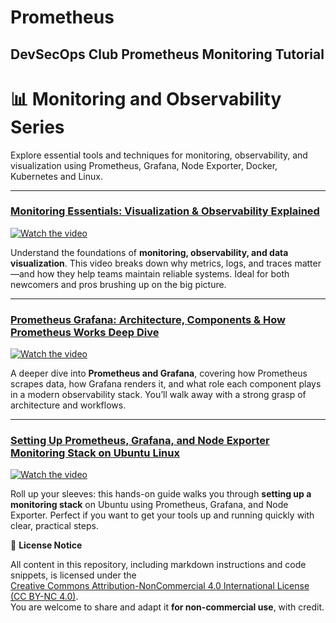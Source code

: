 # Prometheus
DevSecOps Club Prometheus Monitoring Tutorial
---

# 📊 Monitoring and Observability Series

Explore essential tools and techniques for monitoring, observability, and visualization using Prometheus, Grafana, Node Exporter, Docker, Kubernetes and Linux.

---

### [Monitoring Essentials: Visualization & Observability Explained](https://www.youtube.com/watch?v=5fN3CoEzT3A&list=PLzy9PUwrUMZoWM5KCJhnzM3q250RuZC0k&index=3)

[![Watch the video](https://img.youtube.com/vi/5fN3CoEzT3A/0.jpg)](https://www.youtube.com/watch?v=5fN3CoEzT3A&list=PLzy9PUwrUMZoWM5KCJhnzM3q250RuZC0k&index=3)

Understand the foundations of **monitoring, observability, and data visualization**. This video breaks down why metrics, logs, and traces matter—and how they help teams maintain reliable systems. Ideal for both newcomers and pros brushing up on the big picture.

---

### [Prometheus Grafana: Architecture, Components & How Prometheus Works Deep Dive](https://www.youtube.com/watch?v=rBp3JmPX3lg&list=PLzy9PUwrUMZoWM5KCJhnzM3q250RuZC0k&index=2)

[![Watch the video](https://img.youtube.com/vi/rBp3JmPX3lg/0.jpg)](https://www.youtube.com/watch?v=rBp3JmPX3lg&list=PLzy9PUwrUMZoWM5KCJhnzM3q250RuZC0k&index=2)

A deeper dive into **Prometheus and Grafana**, covering how Prometheus scrapes data, how Grafana renders it, and what role each component plays in a modern observability stack. You’ll walk away with a strong grasp of architecture and workflows.

---

### [Setting Up Prometheus, Grafana, and Node Exporter Monitoring Stack on Ubuntu Linux](https://www.youtube.com/watch?v=MwSqH-CCvIs&list=PLzy9PUwrUMZoWM5KCJhnzM3q250RuZC0k&index=1)

[![Watch the video](https://img.youtube.com/vi/MwSqH-CCvIs/0.jpg)](https://www.youtube.com/watch?v=MwSqH-CCvIs&list=PLzy9PUwrUMZoWM5KCJhnzM3q250RuZC0k&index=1)

Roll up your sleeves: this hands-on guide walks you through **setting up a monitoring stack** on Ubuntu using Prometheus, Grafana, and Node Exporter. Perfect if you want to get your tools up and running quickly with clear, practical steps.

📢 **License Notice**

All content in this repository, including markdown instructions and code snippets, is licensed under the  
[Creative Commons Attribution-NonCommercial 4.0 International License (CC BY-NC 4.0)](https://creativecommons.org/licenses/by-nc/4.0/).  
You are welcome to share and adapt it **for non-commercial use**, with credit.
